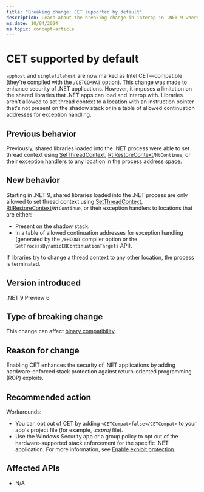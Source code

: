 ```yaml
---
title: "Breaking change: CET supported by default"
description: Learn about the breaking change in interop in .NET 9 where CET is supported by default.
ms.date: 10/04/2024
ms.topic: concept-article
---
```

# CET supported by default

`apphost` and `singlefilehost` are now marked as Intel CET&mdash;compatible (they're compiled with the `/CETCOMPAT` option). This change was made to enhance security of .NET applications. However, it imposes a limitation on the shared libraries that .NET apps can load and interop with. Libraries aren't allowed to set thread context to a location with an instruction pointer that's not present on the shadow stack or in a table of allowed continuation addresses for exception handling.

## Previous behavior

Previously, shared libraries loaded into the .NET process were able to set thread context using [SetThreadContext](/windows/win32/api/processthreadsapi/nf-processthreadsapi-setthreadcontext), [RtlRestoreContext](/windows/win32/api/winnt/nf-winnt-rtlrestorecontext)/`NtContinue`, or their exception handlers to any location in the process address space.

## New behavior

Starting in .NET 9, shared libraries loaded into the .NET process are only allowed to set thread context using [SetThreadContext](/windows/win32/api/processthreadsapi/nf-processthreadsapi-setthreadcontext), [RtlRestoreContext](/windows/win32/api/winnt/nf-winnt-rtlrestorecontext)/`NtContinue`, or their exception handlers to locations that are either:

- Present on the shadow stack.
- In a table of allowed continuation addresses for exception handling (generated by the `/EHCONT` compiler option or the `SetProcessDynamicEHContinuationTargets` API).

If libraries try to change a thread context to any other location, the process is terminated.

## Version introduced

.NET 9 Preview 6

## Type of breaking change

This change can affect [binary compatibility](../../categories.md#binary-compatibility).

## Reason for change

Enabling CET enhances the security of .NET applications by adding hardware-enforced stack protection against return-oriented programming (ROP) exploits.

## Recommended action

Workarounds:

- You can opt out of CET by adding `<CETCompat>false</CETCompat>` to your app's project file (for example, *.csproj* file).
- Use the Windows Security app or a group policy to opt out of the hardware-supported stack enforcement for the specific .NET application. For more information, see [Enable exploit protection](/defender-endpoint/enable-exploit-protection).

## Affected APIs

- N/A
